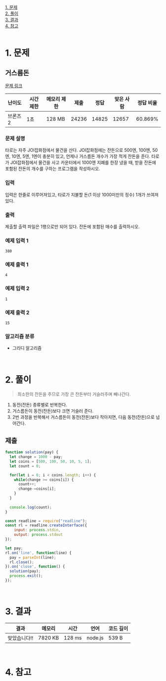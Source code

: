 [1. 문제](#1-문제)  
[2. 풀이](#2-풀이)  
[3. 결과](#3-결과)  
[4. 참고](#4-참고)  
<br>

# 1. 문제
## 거스름돈
[문제 링크](https://www.acmicpc.net/problem/5585)

|난이도|시간 제한|메모리 제한|제출|정답|맞은 사람|정답 비율|
|-|-|-|-|-|-|-|
|브론즈 2|1초|128 MB|24236|14825|12657|60.869%|

### 문제 설명
타로는 자주 JOI잡화점에서 물건을 산다. JOI잡화점에는 잔돈으로 500엔, 100엔, 50엔, 10엔, 5엔, 1엔이 충분히 있고, 언제나 거스름돈 개수가 가장 적게 잔돈을 준다. 타로가 JOI잡화점에서 물건을 사고 카운터에서 1000엔 지폐를 한장 냈을 때, 받을 잔돈에 포함된 잔돈의 개수를 구하는 프로그램을 작성하시오.

### 입력
입력은 한줄로 이루어져있고, 타로가 지불할 돈(1 이상 1000미만의 정수) 1개가 쓰여져있다.

### 출력
제출할 출력 파일은 1행으로만 되어 있다. 잔돈에 포함된 매수를 출력하시오.

### 예제 입력 1
```
380
```

### 예제 출력 1
```
4
```

### 예제 입력 2
```
1
```

### 예제 출력 2
```
15
```

### 알고리즘 분류
- 그리디 알고리즘

<br>

# 2. 풀이
> 최소한의 잔돈을 주므로 가장 큰 잔돈부터 거슬러주며 빼나간다.
1. 동전(잔돈) 종류별로 반복한다.
2. 거스름돈이 동전(잔돈)보다 크면 거슬러 준다.
3. 2번 과정을 반복해서 거스름돈이 동전(잔돈)보다 작아지면, 다음 동전(잔돈)으로 넘어간다.


## 제출
```javascript
function solution(pay) {
  let change = 1000 - pay;
  let coins = [500, 100, 50, 10, 5, 1];
  let count = 0;

  for(let i = 0; i < coins.length; i++) {
    while(change >= coins[i]) {
      count++;
      change-=coins[i];
    }
  }
  
  console.log(count);
}

const readline = require("readline");
const rl = readline.createInterface({
    input: process.stdin,
    output: process.stdout
});

let pay;
rl.on('line', function(line) {
  pay = parseInt(line);
  rl.close();
}).on('close', function() {
  solution(pay);
  process.exit();
});
```

<br>

# 3. 결과
|결과|메모리|시간|언어|코드 길이|
|-|-|-|-|-|
|맞았습니다!!|7820 KB|128 ms|node.js|539 B|

<br>

# 4. 참고

